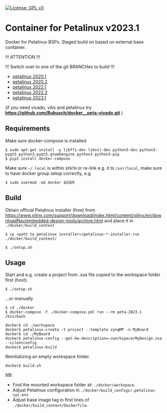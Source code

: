 [![License: GPL v3](https://img.shields.io/badge/License-GPL%20v3-blue.svg)](https://www.gnu.org/licenses/gpl-3.0.html)

# Container for Petalinux v2023.1

Docker for Petalinux BSPs. Staged build on based on external base container.  

!!! ATTENTION !!!  

!!! Switch over to one of the git BRANCHes to build !!! 

- [petalinux 2020.1](https://github.com/Rubusch/docker__petalinux/tree/peta2020.1-20230501)
- [petalinux 2020.2](https://github.com/Rubusch/docker__petalinux/tree/peta2020.2-20230501)
- [petalinux 2022.1](https://github.com/Rubusch/docker__petalinux/tree/peta2022.1-20230501)
- [petalinux 2022.2](https://github.com/Rubusch/docker__petalinux/tree/peta2022.2-20230501)
- [petalinux 2023.1](https://github.com/Rubusch/docker__petalinux/tree/peta2023.1-20230601)
 
(if you need vivado, vitis and petalinux try **https://github.com/Rubusch/docker__peta-vivado.git** )  


## Requirements

Make sure docker-compose is installed  
```
$ sudo apt-get install -y libffi-dev libssl-dev python3-dev python3-pyqt5 python3-pyqt5.qtwebengine python3 python3-pip
$ pip3 install docker-compose
```
Make sure ``~/.local`` is within ``$PATH`` or re-link e.g. it to ``/usr/local``, make sure to have docker group setup correctly, e.g.  
```
$ sudo usermod -aG docker $USER
```


## Build

Obtain official Petalinux installer (free) from https://www.xilinx.com/support/download/index.html/content/xilinx/en/downloadNav/embedded-design-tools/archive.html
and place it in ``./docker/build_context``   

```
$ cp <path to petalinux installer>/petalinux-*-installer.run ./docker/build_context/

$ ./setup.sh
```


## Usage

Start and e.g. create a project from .xsa file copied to the workspace folder first (host).  
```
$ ./setup.sh
```

...or manually   
```
$ cd ./docker
$ docker-compose -f ./docker-compose.yml run --rm peta-2023.1 /bin/bash

docker$ cd ./workspace
docker$ petalinux-create -t project --template zynqMP -n MyBoard
docker$ cd ./MyBoard
docker$ petalinux-config --get-hw-description=~/workspace/MyDesign.xsa --silentconfig
docker$ petalinux-build
```

Reinitializing an empty workspace folder.  
```
docker$ build.sh
```

*NB*:  
  - Find the mounted workspace folder at: ``./docker/workspace``.  
  - Adjust Petalinux configuration in ``./docker/build_configs/.petalinux-sys.env``  
  - Adjust base image tag in first lines of ``./docker/build_context/Dockerfile``.  

